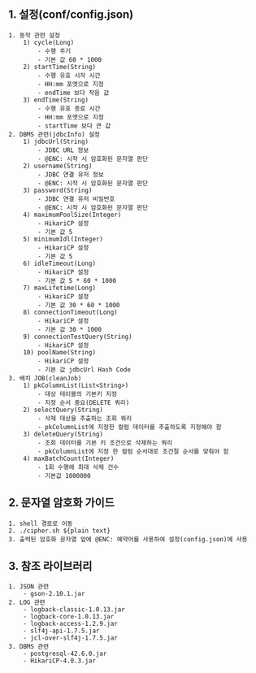 ## 1. 설정(conf/config.json)
    1. 동작 관련 설정
        1) cycle(Long)
            - 수행 주기
            - 기본 값 60 * 1000
        2) startTime(String)
            - 수행 유효 시작 시간
            - HH:mm 포맷으로 지정
            - endTime 보다 작음 값
        3) endTime(String)
            - 수행 유효 종료 시간
            - HH:mm 포맷으로 지정
            - startTime 보다 큰 값
    2. DBMS 관련(jdbcInfo) 설정
        1) jdbcUrl(String) 
            - JDBC URL 정보
            - @ENC: 시작 시 암호화된 문자열 판단
        2) username(String) 
            - JDBC 연결 유저 정보
            - @ENC: 시작 시 암호화된 문자열 판단
        3) password(String)
            - JDBC 연결 유저 비밀번호
            - @ENC: 시작 시 암호화된 문자열 판단
        4) maximumPoolSize(Integer)
            - HikariCP 설정
            - 기본 값 5
        5) minimumIdl(Integer)
            - HikariCP 설정
            - 기본 값 5
        6) idleTimeout(Long)
            - HikariCP 설정
            - 기본 값 5 * 60 * 1000
        7) maxLifetime(Long)
            - HikariCP 설정
            - 기본 값 30 * 60 * 1000
        8) connectionTimeout(Long)
            - HikariCP 설정
            - 기본 값 30 * 1000
        9) connectionTestQuery(String)
            - HikariCP 설정
        10) poolName(String)
            - HikariCP 설정
            - 기본 값 jdbcUrl Hash Code
    3. 배치 JOB(cleanJob)
        1) pkColumnList(List<String>)
            - 대상 테이블의 기본키 지정
            - 지정 순서 중요(DELETE 쿼리)
        2) selectQuery(String)
            - 삭제 대상을 추출하는 조회 쿼리
            - pkColumnList에 지정한 컬럼 데이터를 추출하도록 지정해야 함
        3) deleteQuery(String)
            - 조회 데이터를 기본 키 조건으로 삭제하는 쿼리
            - pkColumnList에 지정 한 컬럼 순서대로 조건절 순서를 맞춰야 함
        4) maxBatchCount(Integer)
            - 1회 수행에 최대 삭제 건수
            - 기본값 1000000
## 2. 문자열 암호화 가이드
    1. shell 경로로 이동
    2. ./cipher.sh ${plain text}
    3. 출력된 암호화 문자열 앞에 @ENC: 예약어를 사용하여 설정(config.json)에 사용
## 3. 참조 라이브러리
    1. JSON 관련
        - gson-2.10.1.jar 
    2. LOG 관련
        - logback-classic-1.0.13.jar 
        - logback-core-1.0.13.jar 
        - logback-access-1.2.9.jar 
        - slf4j-api-1.7.5.jar
        - jcl-over-slf4j-1.7.5.jar
    3. DBMS 관련
        - postgresql-42.6.0.jar 
        - HikariCP-4.0.3.jar